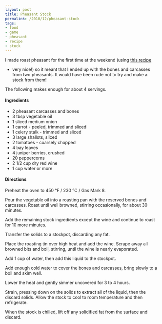 ```yaml
---
layout: post
title: Pheasant Stock
permalink: /2010/12/pheasant-stock
tags:
- food
- game
- pheasant
- recipe
- stock
---
```


I made roast pheasant for the first time at the weekend (using 
[this recipe](http://www.bbc.co.uk/food/recipes/roastpheasantwithlem_90249 "Roast Pheasant with Lemon and Rosemary - BBC Recipes") 
- very nice!) so it meant that I ended up with the bones and carcasses from two pheasants. 
It would have been rude not to try and make a stock from them!

The following makes enough for about 4 servings.

#### Ingredients

* 2 pheasant carcasses and bones
* 3 tbsp vegetable oil
* 1 sliced medium onion
* 1 carrot - peeled, trimmed and sliced
* 1 celery stalk - trimmed and sliced
* 3 large shallots, sliced
* 2 tomatoes - coarsely chopped
* 4 bay leaves
* 4 juniper berries, crushed
* 20 peppercorns
* 2 1/2 cup dry red wine
* 1 cup water or more

#### Directions

Preheat the oven to 450 &deg;F / 230 &deg;C / Gas Mark 8.

Pour the vegetable oil into a roasting pan with the reserved bones and carcasses. Roast until
well browned, stirring occasionally, for about 30 minutes.

Add the remaining stock ingredients except the wine and continue to roast for 10 more minutes.

Transfer the solids to a stockpot, discarding any fat.

Place the roasting tin over high heat and add the wine. Scrape away all browned bits and boil,
stirring, until the wine is nearly evaporated.

Add 1 cup of water, then add this liquid to the stockpot.

Add enough cold water to cover the bones and carcasses, bring slowly to a boil and skim well.

Lower the heat and gently simmer uncovered for 3 to 4 hours.

Strain, pressing down on the solids to extract all of the liquid, then the discard solids.
Allow the stock to cool to room temperature and then refrigerate.

When the stock is chilled, lift off any solidified fat from the surface and discard.
